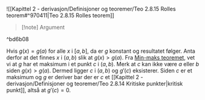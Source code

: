 ![[Kapittel 2 - derivasjon/Definisjoner og teoremer/Teo 2.8.15 Rolles teorem#^970411|Teo 2.8.15 Rolles teorem]]

> [!note] Argument 
> 

^bd6b08

Hvis $g(x) = g(a)$ for alle $x$ i $[a,b]$, da er $g$ konstant og resultatet følger. Anta derfor at det finnes $x$ i $(a,b)$ slik at $g(x) > g(a)$. Fra [Min-maks teoremet](Kapittel%201%20-%20grenser%20og%20kontinuitet/Min-maks%20teoremet.md), vet vi at $g$ har et maksimum i et punkt $c$ i $(a,b)$. Merk at $c$ kan ikke være $a$ eller $b$ siden $g(x) > g(a)$. Dermed ligger $c$ i $(a,b)$ og $g'(c)$ eksisterer. Siden $c$ er et maksimum og $g$ er deriver bar der er $c$ et [[Kapittel 2 - derivasjon/Definisjoner og teoremer/Teo 2.8.14 Kritiske punkter|kritisk punkt]], altså at $g'(c) = 0$. 